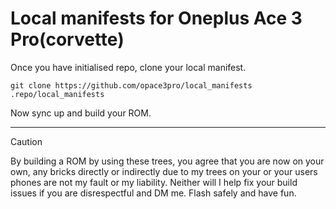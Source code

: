 # Local manifests for Oneplus Ace 3 Pro(corvette)

Once you have initialised repo, clone your local manifest.

`git clone https://github.com/opace3pro/local_manifests .repo/local_manifests`

Now sync up and build your ROM.
___
> [!CAUTION]
> By building a ROM by using these trees, you agree that you are now on your own, any bricks directly or indirectly due to my trees on your or your users phones are not my fault or my liability. Neither will I help fix your build issues if you are disrespectful and DM me. Flash safely and have fun.
